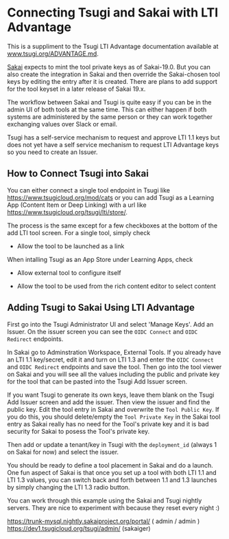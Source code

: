 Connecting Tsugi and Sakai with LTI Advantage
=============================================

This is a suppliment to the Tsugi LTI Advantage documentation available at
<a href="./ADVANTAGE.md" target="_blank">www.tsugi.org/ADVANTAGE.md</a>.

<a href="https://www.sakailms.org" target="_blank">Sakai</a> expects to mint the tool
private keys as of Sakai-19.0.  But you can also create the integration in Sakai and then
override the Sakai-chosen tool keys by editing the entry after it is created.  There are
plans to add support for the tool keyset in a later release of Sakai 19.x.

The workflow between Sakai and Tsugi is quite easy if you can be in the
admin UI of both tools at the same time.  This can either happen if both systems
are administered by the same person or they can work together exchanging values
over Slack or email.

Tsugi has a self-service mechanism to request and approve LTI 1.1 keys but does not yet
have a self service mechanism to request LTI Advantage keys so you need to create an Issuer.

How to Connect Tsugi into Sakai
-------------------------------

You can either connect a single tool endpoint in Tsugi like https://www.tsugicloud.org/mod/cats
or you can add Tsugi as a Learning App (Content Item or Deep Linking) with a url like
https://www.tsugicloud.org/tsugi/lti/store/.

The process is the same except for a few checkboxes at the bottom of the add LTI tool screen.
For a single tool, simply check

* Allow the tool to be launched as a link

When intalling Tsugi as an App Store under Learning Apps, check

* Allow external tool to configure itself

* Allow the tool to be used from the rich content editor to select content

Adding Tsugi to Sakai Using LTI Advantage
-----------------------------------------

First go into the Tsugi Administrator UI and select 'Manage Keys'.
Add an Issuer.   On the issuer screen you can see the `OIDC Connect`
and `OIDC Redirect` endpoints.

In Sakai go to Adminstration Workspace, External Tools.  If you already have an
LTI 1.1 key/secret, edit it and turn on LTI 1.3 and enter the `OIDC Connect`
and `OIDC Redirect` endpoints and save the tool.  Then go into the
tool viewer on Sakai and you will see all the values including the
public and private key for the tool that can be pasted into the Tsugi
Add Issuer screen.

If you want Tsugi to generate its own keys, leave them blank on the Tsugi Add Issuer screen and
add the issuer.  Then view the issuer and find the public key.  Edit the tool entry in Sakai
and overwrite the `Tool Public Key`.  If you do this, you should delete/empty the `Tool Private
Key` in the Sakai tool entry as Sakai really has no need for the Tool's private key and it is
bad security for Sakai to posess the Tool's private key.

Then add or update a tenant/key in Tsugi with the `deployment_id` (always 1 on Sakai for now)
and select the issuer.

You should be ready to define a tool placement in Sakai and do a launch.  One fun aspect of Sakai
is that once you set up a tool with both LTI 1.1 and LTI 1.3 values, you can switch back and forth
between 1.1 and 1.3 launches by simply changing the LTI 1.3 radio button.

You can work through this example using the Sakai and Tsugi nightly servers.  They are nice to
experiment with because they reset every night :)

https://trunk-mysql.nightly.sakaiproject.org/portal/  ( admin / admin )
https://dev1.tsugicloud.org/tsugi/admin/ (sakaiger)


